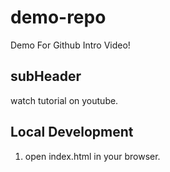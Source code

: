 # demo-repo
Demo For Github Intro Video!

## subHeader

watch tutorial on youtube.

## Local Development

1. open index.html in your browser.
